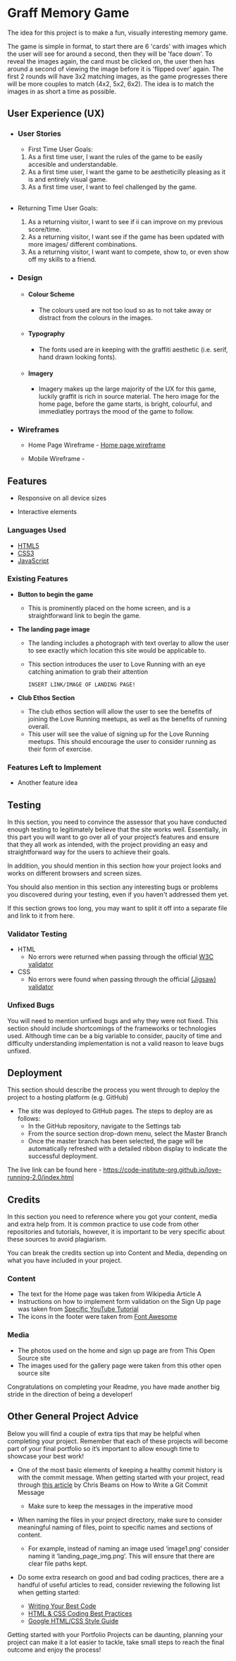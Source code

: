 # Graff Memory Game

The idea for this project is to make a fun, visually interesting memory game. 

The game is simple in format, to start there are 6 'cards' with images which the user will see for around a second, then they will be 'face down'. To reveal the images again, the card must be clicked on, the user then has around a second of viewing the image before it is 'flipped over' again. 
The first 2 rounds will have 3x2 matching images, as the game progresses there will be more couples to match (4x2, 5x2, 6x2). The idea is to match the images in as short a time as possible.

## User Experience (UX)

-   ### User Stories
    -   First Time User Goals:
    1. As a first time user, I want the rules of the game to be easily accesible and understandable.
    2. As a first time user, I want the game to be aestheticilly pleasing as it is and entirely visual game.
    3. As a first time user, I want to feel challenged by the game.

     <br>

-   Returning Time User Goals:

    1. As a returning visitor, I want to see if ii can improve on my previous score/time.
    2. As a returning visitor, I want see if the game has been updated with more images/ different combinations.
    3. As a returning visitor, I want want to compete, show to, or even show off my skills to a friend.

-   ### Design
    -   #### Colour Scheme
        -   The colours used are not too loud so as to not take away or distract from the colours in the images.
        
    -   #### Typography
        -   The fonts used are in keeping with the graffiti aesthetic (i.e. serif, hand drawn looking fonts).
    -   #### Imagery
        -   Imagery makes up the large majority of the UX for this game, luckily graffit is rich in source material. The hero image for the home page, before the game starts, is bright, colourful, and immediatley portrays the mood of the game to follow.

-   ### Wireframes

    -   Home Page Wireframe - [Home page wireframe](/workspace/MS2-GraffPuzzle/assets/images/ms2GraffPuzzle.png)

    -   Mobile Wireframe - 


## Features 


-   Responsive on all device sizes

-   Interactive elements

### Languages Used

-   [HTML5](https://en.wikipedia.org/wiki/HTML5)
-   [CSS3](https://en.wikipedia.org/wiki/Cascading_Style_Sheets)
-   [JavaScript](https://en.wikipedia.org/wiki/JavaScript)


### Existing Features

- __Button to begin the game__

    - This is prominently placed on the home screen, and is a straightforward link to begin the game.



- __The landing page image__

  - The landing includes a photograph with text overlay to allow the user to see exactly which location this site would be applicable to. 
  - This section introduces the user to Love Running with an eye catching animation to grab their attention

        INSERT LINK/IMAGE OF LANDING PAGE!

- __Club Ethos Section__

  - The club ethos section will allow the user to see the benefits of joining the Love Running meetups, as well as the benefits of running overall. 
  - This user will see the value of signing up for the Love Running meetups. This should encourage the user to consider running as their form of exercise. 


### Features Left to Implement

- Another feature idea

## Testing 

In this section, you need to convince the assessor that you have conducted enough testing to legitimately believe that the site works well. Essentially, in this part you will want to go over all of your project’s features and ensure that they all work as intended, with the project providing an easy and straightforward way for the users to achieve their goals.

In addition, you should mention in this section how your project looks and works on different browsers and screen sizes.

You should also mention in this section any interesting bugs or problems you discovered during your testing, even if you haven't addressed them yet.

If this section grows too long, you may want to split it off into a separate file and link to it from here.


### Validator Testing 

- HTML
  - No errors were returned when passing through the official [W3C validator](https://validator.w3.org/nu/?doc=https%3A%2F%2Fcode-institute-org.github.io%2Flove-running-2.0%2Findex.html)
- CSS
  - No errors were found when passing through the official [(Jigsaw) validator](https://jigsaw.w3.org/css-validator/validator?uri=https%3A%2F%2Fvalidator.w3.org%2Fnu%2F%3Fdoc%3Dhttps%253A%252F%252Fcode-institute-org.github.io%252Flove-running-2.0%252Findex.html&profile=css3svg&usermedium=all&warning=1&vextwarning=&lang=en#css)

### Unfixed Bugs

You will need to mention unfixed bugs and why they were not fixed. This section should include shortcomings of the frameworks or technologies used. Although time can be a big variable to consider, paucity of time and difficulty understanding implementation is not a valid reason to leave bugs unfixed. 

## Deployment

This section should describe the process you went through to deploy the project to a hosting platform (e.g. GitHub) 

- The site was deployed to GitHub pages. The steps to deploy are as follows: 
  - In the GitHub repository, navigate to the Settings tab 
  - From the source section drop-down menu, select the Master Branch
  - Once the master branch has been selected, the page will be automatically refreshed with a detailed ribbon display to indicate the successful deployment. 

The live link can be found here - https://code-institute-org.github.io/love-running-2.0/index.html 


## Credits 

In this section you need to reference where you got your content, media and extra help from. It is common practice to use code from other repositories and tutorials, however, it is important to be very specific about these sources to avoid plagiarism. 

You can break the credits section up into Content and Media, depending on what you have included in your project. 

### Content 

- The text for the Home page was taken from Wikipedia Article A
- Instructions on how to implement form validation on the Sign Up page was taken from [Specific YouTube Tutorial](https://www.youtube.com/)
- The icons in the footer were taken from [Font Awesome](https://fontawesome.com/)

### Media

- The photos used on the home and sign up page are from This Open Source site
- The images used for the gallery page were taken from this other open source site


Congratulations on completing your Readme, you have made another big stride in the direction of being a developer! 

## Other General Project Advice

Below you will find a couple of extra tips that may be helpful when completing your project. Remember that each of these projects will become part of your final portfolio so it’s important to allow enough time to showcase your best work! 

- One of the most basic elements of keeping a healthy commit history is with the commit message. When getting started with your project, read through [this article](https://chris.beams.io/posts/git-commit/) by Chris Beams on How to Write  a Git Commit Message 
  - Make sure to keep the messages in the imperative mood 

- When naming the files in your project directory, make sure to consider meaningful naming of files, point to specific names and sections of content.
  - For example, instead of naming an image used ‘image1.png’ consider naming it ‘landing_page_img.png’. This will ensure that there are clear file paths kept. 

- Do some extra research on good and bad coding practices, there are a handful of useful articles to read, consider reviewing the following list when getting started:
  - [Writing Your Best Code](https://learn.shayhowe.com/html-css/writing-your-best-code/)
  - [HTML & CSS Coding Best Practices](https://medium.com/@inceptiondj.info/html-css-coding-best-practice-fadb9870a00f)
  - [Google HTML/CSS Style Guide](https://google.github.io/styleguide/htmlcssguide.html#General)

Getting started with your Portfolio Projects can be daunting, planning your project can make it a lot easier to tackle, take small steps to reach the final outcome and enjoy the process! 